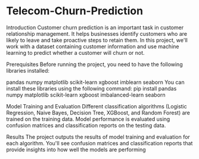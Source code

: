 # Telecom-Churn-Prediction
Introduction
Customer churn prediction is an important task in customer relationship management. It helps businesses identify customers who are likely to leave and take proactive steps to retain them. In this project, we'll work with a dataset containing customer information and use machine learning to predict whether a customer will churn or not.

Prerequisites
Before running the project, you need to have the following libraries installed:

pandas
numpy
matplotlib
scikit-learn
xgboost
imblearn
seaborn
You can install these libraries using the following command:
pip install pandas numpy matplotlib scikit-learn xgboost imbalanced-learn seaborn

Model Training and Evaluation
Different classification algorithms (Logistic Regression, Naive Bayes, Decision Tree, XGBoost, and Random Forest) are trained on the training data.
Model performance is evaluated using confusion matrices and classification reports on the testing data.

Results
The project outputs the results of model training and evaluation for each algorithm. You'll see confusion matrices and classification reports that provide insights into how well the models are performing
